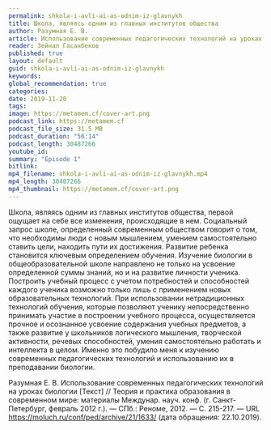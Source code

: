 ```yaml
---
permalink: shkola-i-avli-ai-as-odnim-iz-glavnykh
title: Школа, являясь одним из главных институтов общества
author: Разумная Е. В.
article: Использование современных педагогических технологий на уроках биологии
reader: Зейнал Гасанбеков
published: true
layout: default
guid: shkola-i-avli-ai-as-odnim-iz-glavnykh
keywords:
global_recommendation: true
categories:
date: 2019-11-20
tags:
image: https://metamem.cf/cover-art.png
podcast_link: https://metamem.cf
podcast_file_size: 31.5 MB
podcast_duration: "56:14"
podcast_length: 30487266
youtube_id:
summary: "Episode 1"
bitlink:
mp4_filename: shkola-i-avli-ai-as-odnim-iz-glavnykh.mp4
mp4_length: 30487266
mp4_thumbnail: https://metamem.cf/cover-art.png
---
```


Школа, являясь одним из главных институтов общества, первой ощущает на себе все изменения, происходящие в нем. Социальный запрос школе, определенный современным обществом говорит о том, что необходимы люди с новым мышлением, умением самостоятельно ставить цели, находить пути их достижения. Развитие ребенка становится ключевым определением обучения. Изучение биологии в общеобразовательной школе направлено не только на усвоение определенной суммы знаний, но и на развитие личности ученика. Построить учебный процесс с учетом потребностей и способностей каждого ученика возможно только лишь с применением новых образовательных технологий. При использовании нетрадиционных технологий обучения, которые позволяют ученику непосредственно принимать участие в построении учебного процесса, осуществляется прочное и осознанное усвоение содержания учебных предметов, а также развитие у школьников логического мышления, творческой активности, речевых способностей, умения самостоятельно работать и интеллекта в целом. Именно это побудило меня к изучению современных педагогических технологий и использованию их в преподавании биологии.

Разумная Е. В. Использование современных педагогических технологий на уроках биологии [Текст] // Теория и практика образования в современном мире: материалы Междунар. науч. конф. (г. Санкт-Петербург, февраль 2012 г.). — СПб.: Реноме, 2012. — С. 215-217. — URL https://moluch.ru/conf/ped/archive/21/1633/ (дата обращения: 22.10.2019).
